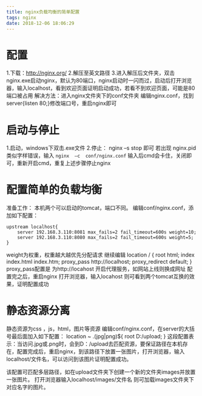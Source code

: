 ```yaml
---
title: nginx负载均衡的简单配置
tags: nginx
date: 2018-12-06 18:06:29
---
```


# 配置
1.下载：http://nginx.org/
2.解压至英文路径
3.进入解压后文件夹，双击nginx.exe启动nginx，默认为80端口，nginx启动时一闪而过，启动后打开浏览器，输入localhost，看到欢迎页面证明启动成功，若看不到欢迎页面，可能是80端口被占用
解决方法：进入nginx文件夹下的conf文件夹
编辑nginx.conf，找到server{listen   80;}修改端口号，重启nginx即可

# 启动与停止
1.启动，windows下双击.exe文件
2.停止： nginx  –s  stop 即可
若出现  nginx.pid 类似字样错误，输入
`nginx  –c  conf/nginx.conf`
输入后cmd会卡住，关闭即可，重新开启cmd，重复上述步骤停止nginx

# 配置简单的负载均衡
准备工作：
本机两个可以启动的tomcat，端口不同。
编辑conf/nginx.conf，添加如下配置：
```
upstream localhost{
    server 192.168.3.110:8081 max_fails=2 fail_timeout=600s weight=10;
    server 192.168.3.110:8080 max_fails=2 fail_timeout=600s weight=5;
}
```
weight为权重，权重越大越优先分配请求
继续编辑
location / {
    root    html;
    index   index.html    index.htm;
    proxy_pass   http://localhost;
    proxy_redirect   default;
}
proxy_pass配置是 为http://locahost 开启代理服务，如网站上线则换成网址
配置完之后，重启nginx
打开浏览器，输入locahost 则可看到两个tomcat互换的效果，证明配置成功

# 静态资源分离
静态资源为css ，js，html，图片等资源
编辑conf/nginx.conf，在server的大括号最后面加入如下配置：
location ~ \.(jpg|png)${
    root D:/upload;
}
这段配置表示：当访问.jpg或.png时，会到D：/upload去匹配资源，要保证路径在本机存在，配置完成后，重启nginx，到该路径下放置一张图片，打开浏览器，输入localhost/文件名，可以访问到该图片证明配置成功。

该配置可匹配多层路径，如在upload文件夹下创建一个新的文件夹images并放置一张图片。
打开浏览器输入localhost/images/文件名  则可加载images文件夹下对应名字的图片。
